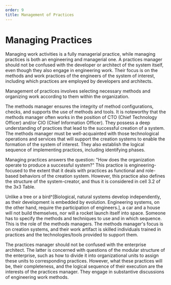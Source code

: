 ```yaml
---
order: 9
title: Management of Practices
---
```


# Managing Practices

Managing work activities is a fully managerial practice, while managing practices is both an engineering and managerial one. A practices manager should not be confused with the developer or architect of the system itself, even though they also engage in engineering work. Their focus is on the methods and work practices of the engineers of the system of interest, including which practices are employed by developers and architects.

Management of practices involves selecting necessary methods and organizing work according to them within the organization.

The methods manager ensures the integrity of method configurations, checks, and supports the use of methods and tools. It is noteworthy that the methods manager often works in the position of CTO (Chief Technology Officer) and/or CIO (Chief Information Officer). They possess a deep understanding of practices that lead to the successful creation of a system. The methods manager must be well-acquainted with those technological operations and services that will support the creation systems to enable the formation of the system of interest. They also establish the logical sequence of implementing practices, including identifying phases.

Managing practices answers the question: "How does the organization operate to produce a successful system?" This practice is engineering-focused to the extent that it deals with practices as functional and role-based behaviors of the creation system. However, this practice also defines the structure of the system-creator, and thus it is considered in cell 3.2 of the 3x3 Table.

Unlike a tree or a bird^[Biological, natural systems develop independently, as their development is embedded by evolution. Engineering systems, on the other hand, require the participation of engineers.], a car and a house will not build themselves, nor will a rocket launch itself into space. Someone has to specify the methods and techniques to use and in which sequence. This is the role of the methods managers. The methods manager's focus is on creation systems, and their work artifact is skilled individuals trained in practices and the technologies/tools provided to support them.

The practices manager should not be confused with the enterprise architect. The latter is concerned with questions of the modular structure of the enterprise, such as how to divide it into organizational units to assign these units to corresponding practices. However, what these practices will be, their completeness, and the logical sequence of their execution are the interests of the practices manager. They engage in substantive discussions of engineering work methods.